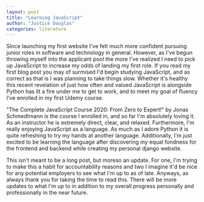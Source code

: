 ```yaml
---
layout: post
title: "Learning JavaScript"
author: "Justice Douglas"
categories: literature
---
```


Since launching my first website I've felt much more confident pursuing junior roles in software and technology in general. However, as I've begun throwing myself into the applicant pool the more I've realized I need to pick up JavaScript to increase my odds of landing my first role. If you read my first blog post you may of surmised I'd begin studying JavaScript, and as correct as that is I was planning to take things slow. Whether it's healthy this recent revelation of just how often and valued JavaScript is alongside Python has lit a fire under me to get to work, and to meet my goal of fluency I've enrolled in my first Udemy course.

"The Complete JavaScript Course 2020: From Zero to Expert!" by Jonas Schmedtmann is the course I enrolled in, and so far I'm absolutely loving it. As an instructor he is extremely direct, clear, and relaxed. Furthermore, I'm really enjoying JavaScript as a language. As much as I adore Python it is quite refreshing to try my hands at another language. Additionally, I'm just excited to be learning the language after discovering my equal fondness for the frontend and backend while creating my personal django website.

This isn't meant to be a long post, but moreso an update. For one, I'm trying to make this a habit for accountability reasons and two I imagine it'd be nice for any potential employers to see what I'm up to as of late. Anyways, as always thank you for taking the time to read this. There will be more updates to what I'm up to in addition to my overall progress personally and professionally in the near future.